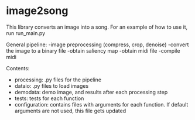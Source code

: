 # image2song

This library converts an image into a song.
For an example of how to use it, run run_main.py

General pipeline:
-image preprocessing (compress, crop, denoise)
-convert the image to a binary file
-obtain saliency map
-obtain midi file
-compile midi

Contents:
- processing: .py files for the pipeline
- dataio: .py files to load images
- demodata: demo image, and results after each processing step 
- tests: tests for each function
- configuration: contains files with arguments for each function. If default arguments are not used, this file gets updated

